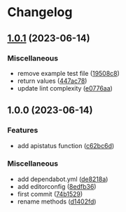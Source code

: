 # Changelog

## [1.0.1](https://github.com/verizonconnect/42crunch-client-go/compare/v1.0.0...v1.0.1) (2023-06-14)


### Miscellaneous

* remove example test file ([19508c8](https://github.com/verizonconnect/42crunch-client-go/commit/19508c892fc007c1ffdb2b59cbc0cec8907bb55d))
* return values ([447ac78](https://github.com/verizonconnect/42crunch-client-go/commit/447ac781d287a8919e264829ff3816db0094b336))
* update lint complexity ([e0776aa](https://github.com/verizonconnect/42crunch-client-go/commit/e0776aa50583d851289d76117a0b98cd412573c9))

## 1.0.0 (2023-06-14)


### Features

* add apistatus function ([c62bc6d](https://github.com/verizonconnect/42crunch-client-go/commit/c62bc6d7b62ca9e9067cd0b9b5bc939f6f346864))


### Miscellaneous

* add dependabot.yml ([de8218a](https://github.com/verizonconnect/42crunch-client-go/commit/de8218a5cbb87ca8cba1ad132aa5fb405d013c27))
* add editorconfig ([8edfb36](https://github.com/verizonconnect/42crunch-client-go/commit/8edfb36c9475d3169d4e5e6166bebb618073e19c))
* first commit ([74b1529](https://github.com/verizonconnect/42crunch-client-go/commit/74b15296fa041c3e2c189ad6694f2c202abefdc3))
* rename methods ([d1402fd](https://github.com/verizonconnect/42crunch-client-go/commit/d1402fdcb6d882bafd798d5750a035500a171a98))
